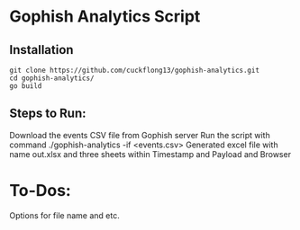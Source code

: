 # Gophish Analytics Script

## Installation
```
git clone https://github.com/cuckflong13/gophish-analytics.git
cd gophish-analytics/
go build
```

## Steps to Run:
Download the events CSV file from Gophish server
Run the script with command ./gophish-analytics -if <events.csv>
Generated excel file with name out.xlsx and three sheets within Timestamp and Payload and Browser

# To-Dos:
Options for file name and etc.
